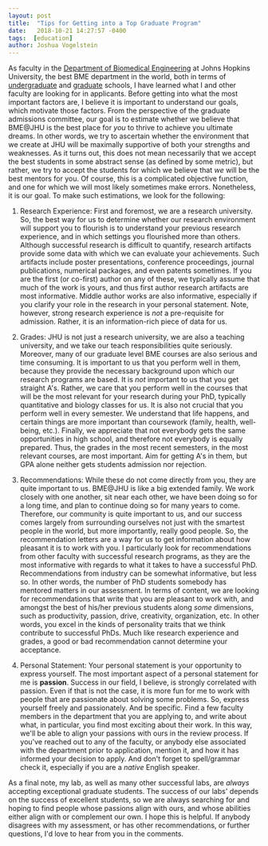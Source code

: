 ```yaml
---
layout: post
title:  "Tips for Getting into a Top Graduate Program"
date:   2018-10-21 14:27:57 -0400
tags:  [education]
author: Joshua Vogelstein
---
```


As faculty in the [Department of Biomedical Engineering](https://www.bme.jhu.edu/) at Johns Hopkins University, the best BME department in the world, both in terms of [undergraduate](https://www.usnews.com/best-colleges/rankings/engineering-doctorate-biological-biomedical) and [graduate](https://www.usnews.com/best-graduate-schools/top-engineering-schools/biomedical-rankings) schools, I have learned what I and other faculty are looking for in applicants. Before getting into what the most important factors are, I believe it is important to understand our goals, which motivate those factors.  From the perspective of the graduate admissions committee, our goal is to estimate whether we believe that BME@JHU is the best place for *you* to thrive to achieve you ultimate dreams.  In other words, we try to ascertain whether the environment that we create at JHU will be maximally supportive of both your strengths and weaknesses.  As it turns out, this does not mean necessarily that we accept the best students in some abstract sense (as defined by some metric), but rather, we try to accept the students for which we believe that *we* will be the best mentors for you. Of course, this is a complicated objective function, and one for which we will most likely sometimes make errors.  Nonetheless, it is our goal.  To make such estimations, we look for the following:  


1. Research Experience: First and foremost, we are a research university.  So, the best way for us to determine whether our research environment will support you to flourish is to understand your previous research experience, and in which settings you flourished more than others.  Although successful research is difficult to quantify, research artifacts provide some data with which we can evaluate your achievements.  Such artifacts include poster presentations, conference proceedings, journal publications, numerical packages, and even patents sometimes.   If you are the first (or co-first) author on any of these, we typically assume that much of the work is yours, and thus first author research artifacts are most informative.  Middle author works are also informative, especially if you clarify your role in the research in your personal statement. Note, however, strong research experience is *not* a pre-requisite for admission. Rather, it is an information-rich piece of data for us.

2. Grades: JHU is not just a research university, we are also a teaching university, and we take our teach responsibilities quite seriously.  Moreover, many of our graduate level BME courses are also serious and time consuming.  It is important to us that you perform well in them, because they provide the necessary background upon which our research programs are based.  It is *not* important to us that you get straight A's.  Rather, we care that you perform well in the courses that will be the most relevant for your research during your PhD, typically quantitative and biology classes for us.  It is also not crucial that you perform well in every semester. We understand that life happens, and certain things are more important than coursework (family, health, well-being, etc.). Finally, we appreciate that not everybody gets the same opportunities in high school, and therefore not everybody is equally prepared.  Thus, the grades in the most recent semesters, in the most relevant courses, are most important.  Aim for getting A's in them, but GPA alone neither gets students admission nor rejection.

3. Recommendations: While these do not come directly from you, they are quite important to us.  BME@JHU is like a big extended family. We work closely with one another, sit near each other, we have been doing so for a long time, and plan to continue doing so for many years to come.  Therefore, our community is quite important to us, and our success comes largely from surrounding ourselves not just with the smartest people in the world, but more importantly, really good people.  So, the recommendation letters are a way for us to get information about how pleasant it is to work with you.  I particularly look for recommendations from other faculty with successful research programs, as they are the most informative with regards to what it takes to have a successful PhD. Recommendations from industry can be somewhat informative, but less so. In other words, the number of PhD students somebody has mentored matters in our assessment.  In terms of content, we are looking for recommendations that write that you are pleasant to work with, and amongst the best of his/her previous students along *some* dimensions, such as productivity, passion, drive, creativity, organization, etc. In other words, you excel in the kinds of personality traits that we think contribute to successful PhDs.  Much like research experience and grades, a good or bad recommendation cannot determine your acceptance.

4. Personal Statement: Your personal statement is your opportunity to express yourself. The most important aspect of a personal statement for me is **passion**.  Success in our field, I believe, is strongly correlated with passion.  Even if that is not the case, it is more fun for me to work with people that are passionate about solving some problems. So, express yourself freely and passionately. And be specific. Find a few faculty members in the department that you are applying to, and write about what, in particular, you find most exciting about their work.  In this way, we'll be able to align your passions with ours in the review process.  If you've reached out to any of the faculty, or anybody else associated with the department prior to application, mention it, and how it has informed your decision to apply.  And don't forget to spell/grammar check it, especially if you are a *native* English speaker.


As a final note, my lab, as well as many other successful labs, are *always* accepting exceptional graduate students.  The success of our labs' depends on the success of excellent students, so we are always searching for and hoping to find people whose passions align with ours, and whose abilities either align with or complement our own. I hope this is helpful. If anybody disagrees with my assessment, or has other recommendations, or further questions, I'd love to hear from you in the comments. 